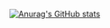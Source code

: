 [![Anurag's GitHub stats](https://github-readme-stats.vercel.app/api?username=tanvx-traininga)](https://github.com/anuraghazra/github-readme-stats)

